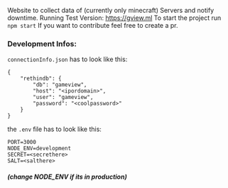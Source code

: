 Website to collect data of (currently only minecraft) Servers and notify downtime.
Running Test Version: https://gview.ml
To start the project run `npm start`
If you want to contribute feel free to create a pr.
### Development Infos:
`connectionInfo.json` has to look like this:
```xl
{
    "rethindb": {
        "db": "gameview",
        "host": "<ipordomain>",
        "user": "gameview",
        "password": "<coolpassword>"
    }
}
```
the `.env` file has to look like this:
```xl
PORT=3000
NODE_ENV=development
SECRET=<secrethere>
SALT=<salthere>
```
##### (change NODE_ENV if its in production)
